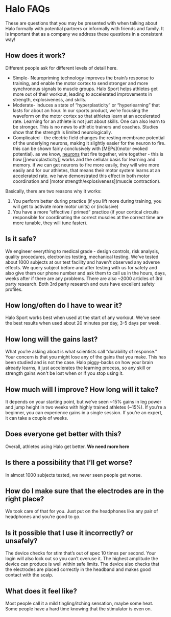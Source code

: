 # Halo FAQs
These are questions that you may be presented with when talking about Halo formally with potential partners or informally with friends and family. It is important that as a company we address these questions in a consistent way!

## How does it work?
Different people ask for different levels of detail here.
* Simple- Neuropriming technology improves the brain’s response to training, and enable the motor cortex to send stronger and more synchronous signals to muscle groups. Halo Sport helps athletes get more out of their workout, leading to accelerated improvements in strength, explosiveness, and skills.
* Moderate- induces a state of “hyperplasticity” or “hyperlearning” that lasts for about an hour.
In our sports product, we’re focusing the waveform on the motor cortex so that athletes learn at an accelerated rate. Learning for an athlete is not just about skills. One can also learn to be stronger. This is no news to athletic trainers and coaches. Studies show that the strength is limited neurologically.
* Complicated - the electric field changes the resting membrane potential of the underlying neurons, making it slightly easier for the neuron to fire. this can be shown fairly conclusively with [MEPs](motor evoked potential). as we know, [neurons](neuron) that fire together, wire together - this is how [[neuroplasticity]] works and the cellular basis for learning and memory. if we can get neurons to fire more easily, they will wire more easily and for our athletes, that means their motor system learns at an accelerated rate. we have demonstrated this effect in both motor coordination and [motor strength/explosiveness](muscle contraction).

Basically, there are two reasons why it works:
1. You perform better during practice (if you lift more during training, you will get to activate more motor units) or (inclusive) 
2. You have a more “effective / primed” practice (if your cortical circuits responsible for coordinating the correct muscles at the correct time are more tunable, they will tune faster).

## Is it safe?
We engineer everything to medical grade - design controls, risk analysis, quality procedures, electronics testing, mechanical testing.
We've tested about 1000 subjects at our test facility and haven't observed any adverse effects. We query subject before and after testing with us for safety and also give them our phone number and ask them to call us in the hours, days, weeks after if there are any problems.
There are also ~2000 articles of 3rd party research.
Both 3rd party research and ours have excellent safety profiles.

## How long/often do I have to wear it?
Halo Sport works best when used at the start of any workout. We've seen the best results when used about 20 minutes per day, 3-5 days per week.

## How long will the gains last?
What you’re asking about is what scientists call “durability of response.” Your concern is that you might lose any of the gains that you make. This has been studied and is not the case.
Halo piggy-backs on how your brain already learns, it just accelerates the learning process, so any skill or strength gains won't be lost when or if you stop using it.

## How much will I improve? How long will it take?
It depends on your starting point, but we’ve seen ~15% gains in leg power and jump height in two weeks with highly trained athletes (~15%). If you’re a beginner, you can experience gains in a single session. If you’re an expert, it can take a couple of weeks.

## Does everyone get better with this?
Overall, athletes using Halo get better. **We need more here**

## Is there a possibility that I’ll get worse?
In almost 1000 subjects tested, we never seen people get worse. 

## How do I make sure that the electrodes are in the right place?
We took care of that for you. Just put on the headphones like any pair of headphones and you’re good to go.

## Is it possible that I use it incorrectly? or unsafely?
The device checks for stim that’s out of spec 10 times per second.
Your login will also lock out so you can’t overuse it.
The highest amplitude the device can produce is well within safe limits.
The device also checks that the electrodes are placed correctly in the headband and makes good contact with the scalp.

## What does it feel like?
Most people call it a mild tingling/itching sensation, maybe some heat. Some people have a hard time knowing that the stimulator is even on.